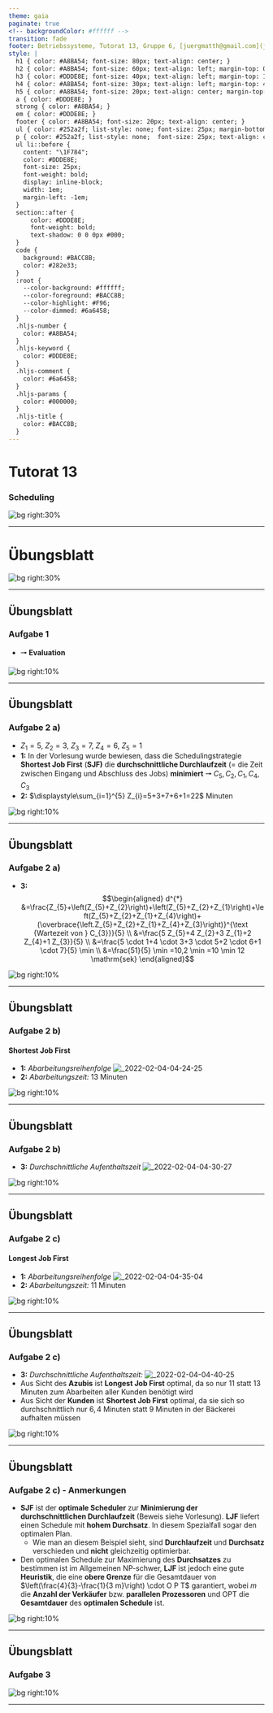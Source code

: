 ```yaml
---
theme: gaia
paginate: true
<!-- backgroundColor: #ffffff -->
transition: fade
footer: Betriebssysteme, Tutorat 13, Gruppe 6, [juergmatth@gmail.com](juertmatth@gmail.com), Universität Freiburg Technische Fakultät
style: |
  h1 { color: #A8BA54; font-size: 80px; text-align: center; }
  h2 { color: #A8BA54; font-size: 60px; text-align: left; margin-top: 0px; margin-bottom: 0px; line-height: 0px; line-height: 60px;}
  h3 { color: #DDDE8E; font-size: 40px; text-align: left; margin-top: 10px; margin-bottom: 20px; line-height: 40px;}
  h4 { color: #A8BA54; font-size: 30px; text-align: left; margin-top: 40px; margin-bottom: 30px; line-height: 0px; font-weight: normal; }
  h5 { color: #A8BA54; font-size: 20px; text-align: center; margin-top: 0px; margin-bottom: 20px; line-height: 0px; font-weight: normal; }
  a { color: #DDDE8E; }
  strong { color: #A8BA54; }
  em { color: #DDDE8E; }
  footer { color: #A8BA54; font-size: 20px; text-align: center; }
  ul { color: #252a2f; list-style: none; font-size: 25px; margin-bottom: 0px; }
  p { color: #252a2f; list-style: none;  font-size: 25px; text-align: center; margin-top: 0px; }
  ul li::before {
    content: "\1F784";
    color: #DDDE8E;
    font-size: 25px;
    font-weight: bold;
    display: inline-block;
    width: 1em;
    margin-left: -1em;
  }
  section::after {
      color: #DDDE8E;
      font-weight: bold;
      text-shadow: 0 0 0px #000;
  }
  code {
    background: #BACC8B;
    color: #282e33;
  }
  :root {
    --color-background: #ffffff;
    --color-foreground: #BACC8B;
    --color-highlight: #F96;
    --color-dimmed: #6a6458;
  }
  .hljs-number {
    color: #A8BA54;
  }
  .hljs-keyword {
    color: #DDDE8E;
  }
  .hljs-comment {
    color: #6a6458;
  }
  .hljs-params {
    color: #000000;
  }
  .hljs-title {
    color: #BACC8B;
  }
---
```


# Tutorat 13 <!--fit-->
### Scheduling <!--fit-->

<!--_class: lead-->
<!--big-->
![bg right:30%](_resources/background_2.png)

---

# Übungsblatt

<!--_class: lead-->
<!--big-->
![bg right:30%](_resources/background_2.png)
<!-- _backgroundColor: #BACC8B; -->

---

## Übungsblatt
### Aufgabe 1
- **🠒** **Evaluation**

<!--small-->
![bg right:10%](_resources/background.png)

---

## Übungsblatt
### Aufgabe 2 a)
- $Z_1 = 5$, $Z_2 = 3$, $Z_3 = 7$, $Z_4 = 6$, $Z_5 = 1$
- **1:** In der Vorlesung wurde bewiesen, dass die Schedulingstrategie **Shortest Job First** (**SJF)** die **durchschnittliche Durchlaufzeit** (= die Zeit zwischen Eingang und Abschluss des Jobs) **minimiert**
**🠒** $C_5, C_2 ,C_1 ,C_4, C_3$
- **2:** $\displaystyle\sum_{i=1}^{5} Z_{i}=5+3+7+6+1=22$ Minuten

<!--small-->
![bg right:10%](_resources/background.png)

---

## Übungsblatt
### Aufgabe 2 a)
- **3:**
  $$\begin{aligned}
  d^{*} &=\frac{Z_{5}+\left(Z_{5}+Z_{2}\right)+\left(Z_{5}+Z_{2}+Z_{1}\right)+\left(Z_{5}+Z_{2}+Z_{1}+Z_{4}\right)+(\overbrace{\left.Z_{5}+Z_{2}+Z_{1}+Z_{4}+Z_{3}\right)}^{\text {Wartezeit von } C_{3}}}{5} \\
  &=\frac{5 Z_{5}+4 Z_{2}+3 Z_{1}+2 Z_{4}+1 Z_{3}}{5} \\
  &=\frac{5 \cdot 1+4 \cdot 3+3 \cdot 5+2 \cdot 6+1 \cdot 7}{5} \min \\
  &=\frac{51}{5} \min =10,2 \min =10 \min 12 \mathrm{sek}
  \end{aligned}$$

<!--small-->
![bg right:10%](_resources/background.png)

---

## Übungsblatt
### Aufgabe 2 b)
#### Shortest Job First
- **1:** *Abarbeitungsreihenfolge*
  ![_2022-02-04-04-24-25](_resources/_2022-02-04-04-24-25.png)
- **2:** *Abarbeitungszeit:* 13 Minuten

<!--small-->
![bg right:10%](_resources/background.png)

---

## Übungsblatt
### Aufgabe 2 b)
- **3:** *Durchschnittliche Aufenthaltszeit*
  ![_2022-02-04-04-30-27](_resources/_2022-02-04-04-30-27.png)

<!--small-->
![bg right:10%](_resources/background.png)

---

## Übungsblatt
### Aufgabe 2 c)
#### Longest Job First
- **1:** *Abarbeitungsreihenfolge*
  ![_2022-02-04-04-35-04](_resources/_2022-02-04-04-35-04.png)
- **2:** *Abarbeitungszeit:* 11 Minuten

<!--small-->
![bg right:10%](_resources/background.png)

---

## Übungsblatt
### Aufgabe 2 c)
- **3:** *Durchschnittliche Aufenthaltszeit:*
  ![_2022-02-04-04-40-25](_resources/_2022-02-04-04-40-25.png)
- Aus Sicht des **Azubis** ist **Longest Job First** optimal, da so nur $11$ statt $13$ Minuten zum Abarbeiten aller Kunden benötigt wird
- Aus Sicht der **Kunden** ist **Shortest Job First** optimal, da sie sich so durchschnittlich nur $6,4$ Minuten statt $9$ Minuten in der Bäckerei aufhalten müssen

<!--small-->
![bg right:10%](_resources/background.png)

---

## Übungsblatt
### Aufgabe 2 c) - Anmerkungen
- **SJF** ist der **optimale Scheduler** zur **Minimierung der durchschnittlichen Durchlaufzeit** (Beweis siehe Vorlesung). **LJF** liefert einen Schedule mit **hohem Durchsatz**. In diesem Spezialfall sogar den optimalen Plan.
  - Wie man an diesem Beispiel sieht, sind **Durchlaufzeit** und **Durchsatz** verschieden und **nicht** gleichzeitig optimierbar.
- Den optimalen Schedule zur Maximierung des **Durchsatzes** zu bestimmen ist im Allgemeinen NP-schwer, **LJF** ist jedoch eine gute **Heuristik**, die eine **obere Grenze** für die Gesamtdauer von $\left(\frac{4}{3}-\frac{1}{3 m}\right) \cdot O P T$ garantiert, wobei $m$ die **Anzahl der Verkäufer** bzw. **parallelen Prozessoren** und OPT die **Gesamtdauer** des **optimalen Schedule** ist.

<!--small-->
![bg right:10%](_resources/background.png)

---

## Übungsblatt
### Aufgabe 3


<!--small-->
![bg right:10%](_resources/background.png)

---
